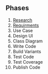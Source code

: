 ## Phases

1. [Research](../../wiki/research)
2. [Requirments](requirments.md)
3. Use Case
4. Design UI
5. Class Diagram
6. Write Code
7. Build Variants
8. Test Code
9. Test Coverage
10. Publish Code
